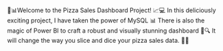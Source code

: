 🍕📊Welcome to the Pizza Sales Dashboard Project! 📈💻 
In this deliciously exciting project, I have taken the power of MySQL 📊
There is also the magic of Power BI to craft a robust and visually stunning dashboard 🚀🔍
It will change the way you slice and dice your pizza sales data. 🍕💼
